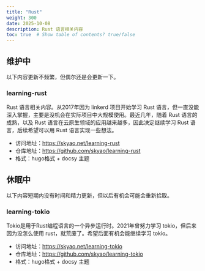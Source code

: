```yaml
---
title: "Rust"
weight: 300
date: 2025-10-08
description: Rust 语言相关内容
toc: true  # Show table of contents? true/false
---
```



## 维护中

以下内容更新不频繁，但偶尔还是会更新一下。

### learning-rust

Rust 语言相关内容。从2017年因为 linkerd 项目开始学习 Rust 语言，但一直没能深入掌握，主要是没机会在实际项目中大规模使用。最近几年，随着 Rust 语言的成熟，以及 Rust 语言在云原生领域的应用越来越多，因此决定继续学习 Rust 语言，后续希望可以用 Rust 语言实现一些想法。

- 访问地址：<https://skyao.net/learning-rust>
- 仓库地址：<https://github.com/skyao/learning-rust>
- 格式：hugo格式 + docsy 主题

## 休眠中

以下内容短期内没有时间和精力更新，但以后有机会可能会重新拾取。

### learning-tokio

Tokio是用于Rust编程语言的一个异步运行时。2021年曾努力学习 tokio，但后来因为没怎么使用 rust，就荒废了。希望后面有机会能继续学习 tokio。

- 访问地址：<https://skyao.net/learning-tokio>
- 仓库地址：<https://github.com/skyao/learning-tokio>
- 格式：hugo格式 + docsy 主题


